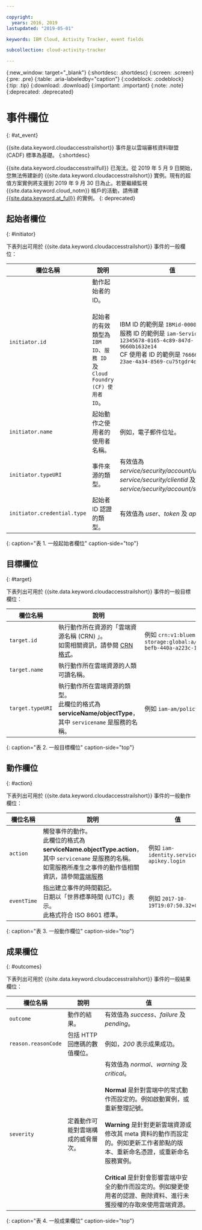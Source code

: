 ```yaml
---

copyright:
  years: 2016, 2019
lastupdated: "2019-05-01"

keywords: IBM Cloud, Activity Tracker, event fields

subcollection: cloud-activity-tracker

---
```


{:new_window: target="_blank"}
{:shortdesc: .shortdesc}
{:screen: .screen}
{:pre: .pre}
{:table: .aria-labeledby="caption"}
{:codeblock: .codeblock}
{:tip: .tip}
{:download: .download}
{:important: .important}
{:note: .note}
{:deprecated: .deprecated}



# 事件欄位
{: #at_event}

{{site.data.keyword.cloudaccesstrailshort}} 事件是以雲端審核資料聯盟 (CADF) 標準為基礎。
{:shortdesc}

{{site.data.keyword.cloudaccesstrailfull}} 已淘汰。從 2019 年 5 月 9 日開始，您無法佈建新的 {{site.data.keyword.cloudaccesstrailshort}} 實例。現有的超值方案實例將支援到 2019 年 9 月 30 日為止。若要繼續監視 {{site.data.keyword.cloud_notm}} 帳戶的活動，請佈建 [{{site.data.keyword.at_full}}](/docs/services/Activity-Tracker-with-LogDNA?topic=logdnaat-getting-started#getting-started) 的實例。
{: deprecated}

## 起始者欄位
{: #initiator}

下表列出可用於 {{site.data.keyword.cloudaccesstrailshort}} 事件的一般欄位：

|欄位名稱|說明|值|
|------------|-------------|-------|
| `initiator.id` |動作起始者的 ID。</br></br>起始者的有效類型為 `IBM ID`、`服務 ID` 及 `Cloud Foundry (CF) 使用者 ID`。|IBM ID 的範例是 `IBMid-000000XXX2` </br>服務 ID 的範例是 `iam-ServiceId-12345678-0165-4c89-847d-9660b1632e14` </br>CF 使用者 ID 的範例是 `7666666b-23ae-4a34-8569-cu75tgdr4da3` |
| `initiator.name` |起始動作之使用者的使用者名稱。|例如，電子郵件位址。|
| `initiator.typeURI` |事件來源的類型。|有效值為 *service/security/account/user*、*service/security/clientid* 及 *service/security/account/serviceid*。|
| `initiator.credential.type` |起始者 ID 認證的類型。|有效值為 *user*、*token* 及 *apikey*。|
{: caption="表 1. 一般起始者欄位" caption-side="top"} 

  

## 目標欄位
{: #target}

下表列出可用於 {{site.data.keyword.cloudaccesstrailshort}} 事件的一般目標欄位：

|欄位名稱|說明|值|
|------------|-------------|-------|
| `target.id` |執行動作所在資源的「雲端資源名稱 (CRN) 」。</br>如需相關資訊，請參閱 [CRN 格式](/docs/overview?topic=overview-crn#format-crn)。|例如 `crn:v1:bluemix:public:cloud-object-storage:global:a/12345678e6232019c6567c9123456789:fr56et47-befb-440a-a223c-12345678dae1:bucket:bucket1` |
| `target.name` |執行動作所在雲端資源的人類可讀名稱。|  |
| `target.typeURI` |執行動作所在雲端資源的類型。</br>此欄位的格式為 **serviceName/objectType**，其中 `servicename` 是服務的名稱。|例如 `iam-am/policy` 或 `cloud-object-storage/bucket/acl` |
{: caption="表 2. 一般目標欄位" caption-side="top"} 


 
## 動作欄位
{: #action}

下表列出可用於 {{site.data.keyword.cloudaccesstrailshort}} 事件的一般動作欄位：

|欄位名稱|說明|值|
|------------|-------------|-------|
| `action` |觸發事件的動作。</br>此欄位的格式為 **serviceName.objectType.action**，其中 `servicename` 是服務的名稱。</br>如需服務所產生之事件的動作值相關資訊，請參閱<a href="/docs/services/cloud-activity-tracker?topic=cloud-activity-tracker-cloud_services#cloud_services">雲端服務</a> |例如 `iam-identity.serviceid-apikey.login` |
| `eventTime` |指出建立事件的時間戳記。</br>日期以「世界標準時間 (UTC)」表示。</br>此格式符合 ISO 8601 標準。|例如 `2017-10-19T19:07:50.32+0000` |
{: caption="表 3. 一般動作欄位" caption-side="top"} 



## 成果欄位
{: #outcomes}

下表列出可用於 {{site.data.keyword.cloudaccesstrailshort}} 事件的一般結果欄位：

|欄位名稱|說明|值|
|------------|-------------|-------|
| `outcome` |動作的結果。|有效值為 *success*、*failure* 及 *pending*。|
| `reason.reasonCode` |包括 HTTP 回應碼的數值欄位。|例如，*200* 表示成果成功。|
| `severity` |定義動作可能對雲端構成的威脅層次。|有效值為 *normal*、*warning* 及 *critical*。</br></br>**Normal** 是針對雲端中的常式動作而設定的。例如啟動實例，或重新整理記號。</br></br>**Warning** 是針對更新雲端資源或修改其 meta 資料的動作而設定的。例如更新工作者節點的版本、重新命名憑證，或重新命名服務實例。</br></br>**Critical** 是針對會影響雲端中安全的動作而設定的。例如變更使用者的認證、刪除資料、進行未獲授權的存取來使用雲端資源。|
{: caption="表 4. 一般成果欄位" caption-side="top"} 


